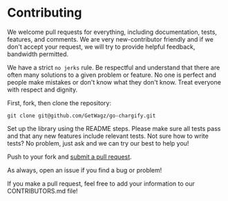# Contributing

We welcome pull requests for everything, including documentation, tests, features, and comments. We are very new-contributor friendly and if we don't accept your request, we will try to provide helpful feedback, bandwidth permitted.

We have a strict `no jerks` rule. Be respectful and understand that there are often many solutions to a given problem or feature. No one is perfect and people make mistakes or don't know what they don't know. Treat everyone with respect and dignity.

First, fork, then clone the repository:

    git clone git@github.com/GetWagz/go-chargify.git

Set up the library using the README steps. Please make sure all tests pass and that any new features include relevant tests. Not sure how to write tests? No problem, just ask and we can try our best to help you!

Push to your fork and [submit a pull request][pr].

[pr]: https://github.com/GetWagz/go-chargify/compare/

As always, open an issue if you find a bug or problem!

If you make a pull request, feel free to add your information to our CONTRIBUTORS.md file!